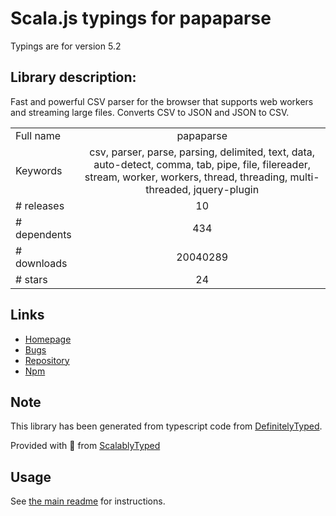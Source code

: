 
# Scala.js typings for papaparse

Typings are for version 5.2

## Library description:
Fast and powerful CSV parser for the browser that supports web workers and streaming large files. Converts CSV to JSON and JSON to CSV.

|                    |                 |
| ------------------ | :-------------: |
| Full name          | papaparse |
| Keywords           | csv, parser, parse, parsing, delimited, text, data, auto-detect, comma, tab, pipe, file, filereader, stream, worker, workers, thread, threading, multi-threaded, jquery-plugin |
| # releases         | 10 |
| # dependents       | 434 |
| # downloads        | 20040289 |
| # stars            | 24 |

## Links
- [Homepage](http://papaparse.com)
- [Bugs](https://github.com/mholt/PapaParse/issues)
- [Repository](https://github.com/mholt/PapaParse)
- [Npm](https://www.npmjs.com/package/papaparse)
    


## Note
This library has been generated from typescript code from [DefinitelyTyped](https://definitelytyped.org).

Provided with :purple_heart: from [ScalablyTyped](https://github.com/oyvindberg/ScalablyTyped)

## Usage
See [the main readme](../../readme.md) for instructions.



